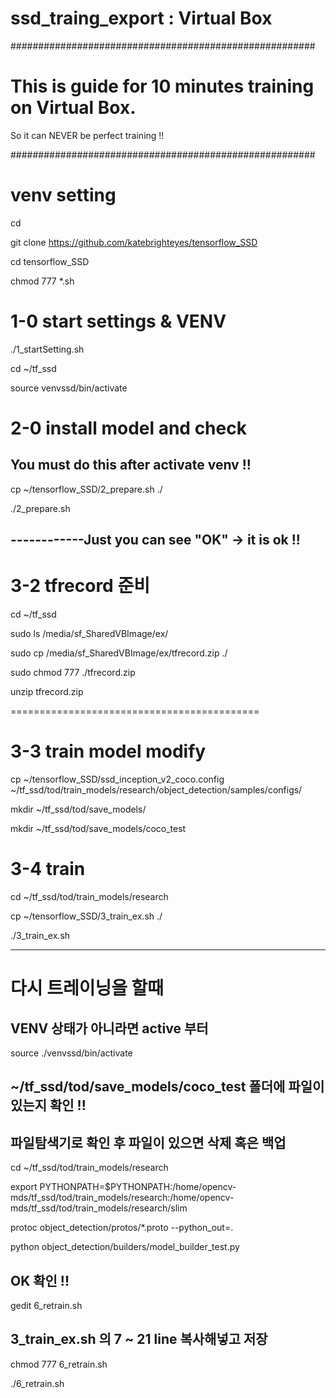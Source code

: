 # ssd_traing_export : Virtual Box
#######################################################

# This is guide for 10 minutes training on Virtual Box.
So it can NEVER be perfect training !!

#######################################################

# venv setting

cd

git clone https://github.com/katebrighteyes/tensorflow_SSD

cd tensorflow_SSD

chmod 777 *.sh

# 1-0 start settings & VENV

./1_startSetting.sh

cd ~/tf_ssd

source venvssd/bin/activate


# 2-0 install model and check

## You must do this after activate venv !!

cp ~/tensorflow_SSD/2_prepare.sh ./

./2_prepare.sh

------------Just you can see "OK" -> it is ok !!
------------------------------------------------------------------------

# 3-2 tfrecord 준비

cd ~/tf_ssd

sudo ls /media/sf_SharedVBImage/ex/

sudo cp /media/sf_SharedVBImage/ex/tfrecord.zip ./

sudo chmod 777 ./tfrecord.zip

unzip tfrecord.zip

===========================================
# 3-3 train model modify

cp ~/tensorflow_SSD/ssd_inception_v2_coco.config ~/tf_ssd/tod/train_models/research/object_detection/samples/configs/

mkdir ~/tf_ssd/tod/save_models/ 

mkdir ~/tf_ssd/tod/save_models/coco_test


# 3-4 train

cd ~/tf_ssd/tod/train_models/research

cp ~/tensorflow_SSD/3_train_ex.sh ./

./3_train_ex.sh

-------------------------------------------------

# 다시 트레이닝을 할때

## VENV 상태가 아니라면 active 부터

source ./venvssd/bin/activate

## ~/tf_ssd/tod/save_models/coco_test 폴더에 파일이 있는지 확인 !! 

## 파일탐색기로 확인 후 파일이 있으면 삭제 혹은 백업

cd ~/tf_ssd/tod/train_models/research

export PYTHONPATH=$PYTHONPATH:/home/opencv-mds/tf_ssd/tod/train_models/research:/home/opencv-mds/tf_ssd/tod/train_models/research/slim

protoc object_detection/protos/*.proto --python_out=.

python object_detection/builders/model_builder_test.py

## OK 확인 !!

gedit 6_retrain.sh

## 3_train_ex.sh 의 7 ~ 21 line 복사해넣고 저장 

chmod 777 6_retrain.sh

./6_retrain.sh






